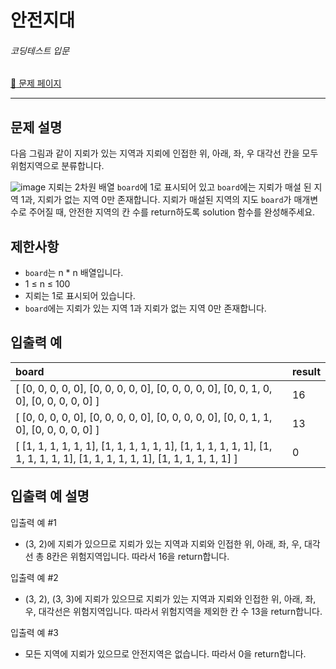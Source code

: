 안전지대
==========
###### 코딩테스트 입문
[:link: 문제 페이지](https://school.programmers.co.kr/learn/courses/30/lessons/120866)

---

## 문제 설명
다음 그림과 같이 지뢰가 있는 지역과 지뢰에 인접한 위, 아래, 좌, 우 대각선 칸을 모두 위험지역으로 분류합니다.

![image](https://grepp-programmers.s3.ap-northeast-2.amazonaws.com/files/production/124a2c93-da99-4643-96a8-292bb871f553/image.png)
지뢰는 2차원 배열 ```board```에 1로 표시되어 있고 ```board```에는 지뢰가 매설 된 지역 1과, 지뢰가 없는 지역 0만 존재합니다.
지뢰가 매설된 지역의 지도 ```board```가 매개변수로 주어질 때, 안전한 지역의 칸 수를 return하도록 solution 함수를 완성해주세요.

## 제한사항
* ```board```는 n * n 배열입니다.
* 1 ≤ n ≤ 100
* 지뢰는 1로 표시되어 있습니다.
* ```board```에는 지뢰가 있는 지역 1과 지뢰가 없는 지역 0만 존재합니다.

## 입출력 예
|board|result|
|:--|:--|
|[ [0, 0, 0, 0, 0], [0, 0, 0, 0, 0], [0, 0, 0, 0, 0], [0, 0, 1, 0, 0], [0, 0, 0, 0, 0] ]|16|
|[ [0, 0, 0, 0, 0], [0, 0, 0, 0, 0], [0, 0, 0, 0, 0], [0, 0, 1, 1, 0], [0, 0, 0, 0, 0] ]|13|
|[ [1, 1, 1, 1, 1, 1], [1, 1, 1, 1, 1, 1], [1, 1, 1, 1, 1, 1], [1, 1, 1, 1, 1, 1], [1, 1, 1, 1, 1, 1], [1, 1, 1, 1, 1, 1] ]|0|

## 입출력 예 설명
입출력 예 #1
* (3, 2)에 지뢰가 있으므로 지뢰가 있는 지역과 지뢰와 인접한 위, 아래, 좌, 우, 대각선 총 8칸은 위험지역입니다. 따라서 16을 return합니다.

입출력 예 #2
* (3, 2), (3, 3)에 지뢰가 있으므로 지뢰가 있는 지역과 지뢰와 인접한 위, 아래, 좌, 우, 대각선은 위험지역입니다. 따라서 위험지역을 제외한 칸 수 13을 return합니다.

입출력 예 #3
* 모든 지역에 지뢰가 있으므로 안전지역은 없습니다. 따라서 0을 return합니다.